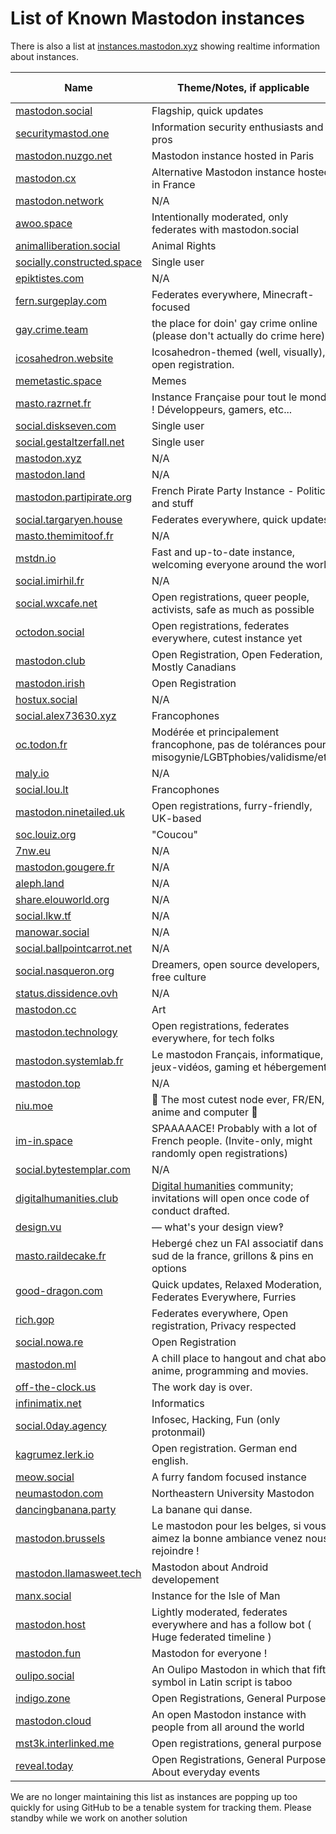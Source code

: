 List of Known Mastodon instances
==========================

There is also a list at [instances.mastodon.xyz](https://instances.mastodon.xyz) showing realtime information about instances.

| Name | Theme/Notes, if applicable | Open Registrations | IPv6 |
| -------------|-------------|---|---|
| [mastodon.social](https://mastodon.social) |Flagship, quick updates|No|No|
| [securitymastod.one](https://securitymastod.one/) |Information security enthusiasts and pros|Yes|Yes|
| [mastodon.nuzgo.net](https://mastodon.nuzgo.net/) |Mastodon instance hosted in Paris |Yes|Yes|
| [mastodon.cx](https://mastodon.cx/) |Alternative Mastodon instance hosted in France|Yes|Yes|
| [mastodon.network](https://mastodon.network) |N/A|Yes|Yes|
| [awoo.space](https://awoo.space) |Intentionally moderated, only federates with mastodon.social|Yes|No|
| [animalliberation.social](https://animalliberation.social) |Animal Rights|Yes|No|
| [socially.constructed.space](https://socially.constructed.space) |Single user|No|No|
| [epiktistes.com](https://epiktistes.com) |N/A|Yes|No|
| [fern.surgeplay.com](https://fern.surgeplay.com) |Federates everywhere, Minecraft-focused|Yes|No
| [gay.crime.team](https://gay.crime.team) |the place for doin' gay crime online (please don't actually do crime here)|No|No|
| [icosahedron.website](https://icosahedron.website/) |Icosahedron-themed (well, visually), open registration.|Yes|No|
| [memetastic.space](https://memetastic.space) |Memes|Yes|No|
| [masto.razrnet.fr](https://masto.razrnet.fr) |Instance Française pour tout le monde ! Développeurs, gamers, etc...|Yes|No|
| [social.diskseven.com](https://social.diskseven.com) |Single user|No|Yes|
| [social.gestaltzerfall.net](https://social.gestaltzerfall.net) |Single user|No|No|
| [mastodon.xyz](https://mastodon.xyz) |N/A|Yes|Yes|
| [mastodon.land](https://mastodon.land) |N/A|Yes|Yes|
| [mastodon.partipirate.org](https://mastodon.partipirate.org) |French Pirate Party Instance - Politics and stuff|Yes|No|
| [social.targaryen.house](https://social.targaryen.house) |Federates everywhere, quick updates.|Yes|Yes|
| [masto.themimitoof.fr](https://masto.themimitoof.fr) |N/A|Yes|Yes|
| [mstdn.io](https://mstdn.io) |Fast and up-to-date instance, welcoming everyone around the world|Yes|Yes|
| [social.imirhil.fr](https://social.imirhil.fr) |N/A|No|Yes|
| [social.wxcafe.net](https://social.wxcafe.net) |Open registrations, queer people, activists, safe as much as possible |Yes|Yes|
| [octodon.social](https://octodon.social) |Open registrations, federates everywhere, cutest instance yet|Yes|Yes|
| [mastodon.club](https://mastodon.club)|Open Registration, Open Federation, Mostly Canadians|Yes|No|
| [mastodon.irish](https://mastodon.irish)|Open Registration|Yes|No|
| [hostux.social](https://hostux.social) |N/A|Yes|Yes|
| [social.alex73630.xyz](https://social.alex73630.xyz) |Francophones|Yes|Yes|
| [oc.todon.fr](https://oc.todon.fr) |Modérée et principalement francophone, pas de tolérances pour misogynie/LGBTphobies/validisme/etc.|Yes|Yes|
| [maly.io](https://maly.io) |N/A|Yes|No|
| [social.lou.lt](https://social.lou.lt) |Francophones|Yes|No|
| [mastodon.ninetailed.uk](https://mastodon.ninetailed.uk) |Open registrations, furry-friendly, UK-based|Yes|No|
| [soc.louiz.org](https://soc.louiz.org) |"Coucou"|Yes|No|
| [7nw.eu](https://7nw.eu) |N/A|Yes|No|
| [mastodon.gougere.fr](https://mastodon.gougere.fr)|N/A|Yes|No|
| [aleph.land](https://aleph.land)|N/A|Yes|No|
| [share.elouworld.org](https://share.elouworld.org)|N/A|No|No|
| [social.lkw.tf](https://social.lkw.tf)|N/A|No|No|
| [manowar.social](https://manowar.social)|N/A|No|No|
| [social.ballpointcarrot.net](https://social.ballpointcarrot.net)|N/A|No|No|
| [social.nasqueron.org](https://social.nasqueron.org) |Dreamers, open source developers, free culture|Yes|Yes|
| [status.dissidence.ovh](https://status.dissidence.ovh)|N/A|Yes|Yes|
| [mastodon.cc](https://mastodon.cc)|Art|Yes|No|
| [mastodon.technology](https://mastodon.technology)|Open registrations, federates everywhere, for tech folks|Yes|No|
| [mastodon.systemlab.fr](https://mastodon.systemlab.fr/)|Le mastodon Français, informatique, jeux-vidéos, gaming et hébergement.|Yes|
| [mastodon.top](https://mastodon.top) |N/A|Yes|Yes|
| [niu.moe](https://niu.moe/)|:dolls: The most cutest node ever, FR/EN, anime and computer :balloon:|Yes|Yes|
| [im-in.space](https://im-in.space/)|SPAAAAACE! Probably with a lot of French people. (Invite-only, might randomly open registrations)|No|Yes|
| [social.bytestemplar.com](https://social.bytestemplar.com)|N/A|Yes|No|
| [digitalhumanities.club](http://www.digitalhumanities.club)|[Digital humanities](http://whatisdigitalhumanities.com) community; invitations will open once code of conduct drafted.|No|No
| [design.vu](https://design.vu)|— what's your design view‽|Yes|No|
| [masto.raildecake.fr](https://masto.raildecake.fr)|Hebergé chez un FAI associatif dans le sud de la france, grillons & pins en options|Yes|No|
| [good-dragon.com](https://good-dragon.com/)|Quick updates, Relaxed Moderation, Federates Everywhere, Furries|Yes|No|
| [rich.gop](https://rich.gop/)|Federates everywhere, Open registration, Privacy respected|Yes|Yes|
| [social.nowa.re](https://social.nowa.re)|Open Registration|Yes|No|
| [mastodon.ml](http://mastodon.ml) |A chill place to hangout and chat about anime, programming and movies.|Yes|Yes|
| [off-the-clock.us](https://off-the-clock.us/)|The work day is over.|Yes|No|
| [infinimatix.net](https://infinimatix.net)|Informatics|Yes|Yes|
| [social.0day.agency](https://social.0day.agency)|Infosec, Hacking, Fun (only protonmail)|Yes|Yes|
| [kagrumez.lerk.io](https://kagrumez.lerk.io)|Open registration. German end english.|Yes|No|
| [meow.social](https://meow.social)|A furry fandom focused instance|Yes|No|
| [neumastodon.com](https://neumastodon.com/)|Northeastern University Mastodon |Yes|No|
| [dancingbanana.party](https://dancingbanana.party)|La banane qui danse.|Yes|No|
| [mastodon.brussels](https://mastodon.brussels/)|Le mastodon pour les belges, si vous aimez la bonne ambiance venez nous rejoindre !|Yes|Yes|
| [mastodon.llamasweet.tech](https://mastodon.llamasweet.tech/)|Mastodon about Android developement|Yes|No|
| [manx.social](https://manx.social/)|Instance for the Isle of Man|Yes|Yes|
| [mastodon.host](https://mastodon.host/)|Lightly moderated, federates everywhere and has a follow bot ( Huge federated timeline )|Yes|No|
| [mastodon.fun](https://mastodon.fun/)|Mastodon for everyone ! |Yes|Yes|
| [oulipo.social](https://oulipo.social/)|An Oulipo Mastodon in which that fifth symbol in Latin script is taboo|Yes|No|
| [indigo.zone](https://indigo.zone)|Open Registrations, General Purpose|Yes|No|
| [mastodon.cloud](https://mastodon.cloud)|An open Mastodon instance with people from all around the world|Yes|Yes|
| [mst3k.interlinked.me](https://mst3k.interlinked.me)|Open registrations, general purpose|Yes|Yes|
| [reveal.today](https://reveal.today/)|Open Registrations, General Purpose, About everyday events|Yes|Yes|


We are no longer maintaining this list as instances are popping up too quickly for using GitHub to be a tenable system for tracking them. Please standby while we work on another solution
